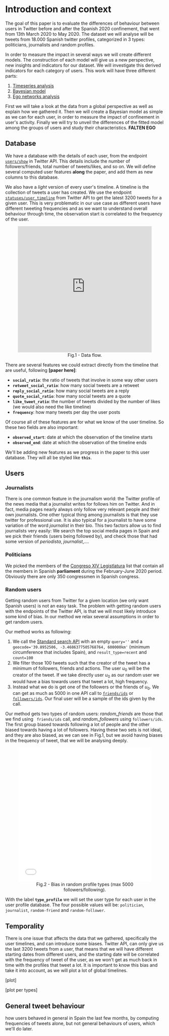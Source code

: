 # Introduction and context

The goal of this paper is to evaluate the differences of behaviour between users in Twitter before and after the Spanish 2020 confinement, that went from 13th March 2020 to May 2020. The dataset we will analyse will be tweets from 18.000 Spanish twitter profiles, categorized in 3 types: politicians, journalists and random profiles.

In order to measure the impact in several ways we will create different models. The construction of each model will give us a new perspective, new insights and indicators for our dataset. We will investigate this derived indicators for each category of users. This work will have three different parts:

1. [Timeseries analysis](./timeseries.html)
2. [Bayesian model](./bayesian.html)
3. [Ego networks analysis](./networks.html)

First we will take a look at the data from a global perspective as well as explain how we gathered it. Then we will create a Bayesian model as simple as we can for each user, in order to measure the impact of confinement in user's activity. Finally we will try to unveil the differences of the fitted model among the groups of users and study their characteristics. **FALTEN EGO**

## Database

We have a database with the details of each user, from the endpoint [`users/show`](https://developer.twitter.com/en/docs/accounts-and-users/follow-search-get-users/api-reference/get-users-show) in Twitter API. This details include the number of followers/friends, total number of tweets/likes, and so on. We will define several computed user features **along** the paper, and add them as new columns to this database.

We also have a *light* version of every user's timeline. A timeline is the collection of tweets a user has created. We use the endpoint [`statuses/user_timeline`](https://developer.twitter.com/en/docs/tweets/timelines/api-reference/get-statuses-user_timeline) from Twitter API to get the latest 3200 tweets for a given user. This is very problematic in our use case as different users have different tweeting frequencies and as we want to understand overall behaviour through time, the observation start is correlated to the frequency of the user.

<figure style="text-align:center">
    <iframe frameborder="0" style="width:100%;height:400px;" src="https://app.diagrams.net/?lightbox=1&highlight=0000ff&edit=_blank&layers=1&nav=1&title=DataFlowTFM.drawio#Uhttps%3A%2F%2Fdrive.google.com%2Fuc%3Fid%3D1tN6wTtX5RHvi6GIQ_Q8gyoJfQpMo24I3%26export%3Ddownload"></iframe>
<figcaption>Fig.1 - Data flow.</figcaption>
</figure>


There are several features we could extract directly from the timeline that are useful, following **[paper here]**:

- **`social_ratio`**: the ratio of tweets that involve in some way other users
- **`retweet_social_ratio`**: how many social tweets are a retweet
- **`reply_social_ratio`**: how many social tweets are a reply
- **`quote_social_ratio`**: how many social tweets are a quote
- **`like_tweet_ratio`**: the number of tweets divided by the number of likes (we would also need the like timeline)
- **`frequency`**: how many tweets per day the user posts

Of course all of these features are for what we know of the user timeline. So these two fields are also important:

- **`observed_start`**: date at which the observation of the timeline starts
- **`observed_end`**: date at which the observation of the timeline ends

We'll be adding new features as we progress in the paper to this user database. They will all be styled like **`this`**.

## Users

### Journalists

There is one common feature in the journalism world: the Twitter profile of the news media that a journalist writes for follows him on Twitter. And in fact, media pages nearly always only follow very relevant people and their own journalists. One other typical thing among journalists is that they use twitter for professional use. It is also typical for a journalist to have some variation of the word *journalist* in their bio. This two factors allow us to find journalists very easily: We search the top social media pages in Spain and we pick their friends (users being followed by), and check those that had some version of *periodista*, *journalist*,.... 

### Politicians

We picked the members of the [Congreso XIV Legistlatura](https://twitter.com/i/lists/1193835814754639872) list that contain all the members in Spanish **parliament** during the February-June 2020 period. Obviously there are only 350 congressmen in Spanish congress.

### Random users

Getting random users from Twitter for a given location (we only want Spanish users) is not an easy task. The problem with getting random users with the endpoints of the Twitter API, is that we will most likely introduce some kind of bias. In our method we relax several assumptions in order to get random users.

Our method works as following:

1. We call the [Standard search API](https://developer.twitter.com/en/docs/tweets/search/api-reference/get-search-tweets) with an empty `query=''` and a   `geocode='39.8952506, -3.4686377505768764, 600000km'` (minimum circumference that includes Spain), and `result_type=recent` and `count=100`
2. We filter those 100 tweets such that the creator of the tweet has a minimum of followers, friends and actions. The user $u_0$ will be the creator of the tweet. If we take directly user $u_0$ as our random user we would have a bias towards users that tweet a lot, high frequency.
3. Instead what we do is get one of the followers or the friends of $u_0$. We can get as much as 5000 in one API call to [`friends/ids`](https://developer.twitter.com/en/docs/accounts-and-users/follow-search-get-users/api-reference/get-friends-ids) or [`followers/ids`](https://developer.twitter.com/en/docs/accounts-and-users/follow-search-get-users/api-reference/get-followers-ids). Our final user will be a sample of the ids given by the call.

Our method gets two types of random users: *random_friends* are those that we find using ` friends/ids` call, and *random_followers* using `followers/ids`. The first group biased towards following a lot of people and the other biased towards having a lot of followers. Having these two sets is not ideal, and they are also biased, as we can see in $\text{Fig.1}$, but we avoid having biases in the frequency of tweet, that we will be analysing deeply.

<figure style="text-align:center">
    <iframe height='425' scrolling='no' src='../tfm-plots/random-types-bias.html' frameborder='no' allowtransparency='true' allowfullscreen='true' style='width: 99.99%;'></iframe>
    <figcaption>Fig.2 - Bias in random profile types (max 5000 followers/following).</figcaption>
</figure>


With the label **`type_profile`** we will set the user type for each user in the user profile database. The four possible values will be: `politician`, `journalist`, `random-friend` and `random-follower`.

## Temporality

There is one issue that affects the data that we gathered, specifically the user timelines, and can introduce some biases. Twitter API, can only give us the last 3200 tweets from a user, that means that we will have different starting dates from different users, and the starting date will be correlated with the frequency of tweet of the user, as we won't get as much back in time with the profiles that tweet a lot. It is important to know this bias and take it into account, as we will plot a lot of global timelines. 



[plot]

[plot per types]

## General tweet behaviour

how users behaved in general in Spain the last few months, by computing frequencies of tweets alone, but not general behaviours of users, which we'll do later.